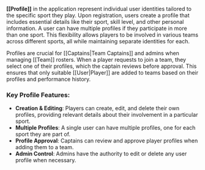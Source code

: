 **[[Profile]]** in the application represent individual user identities tailored to the specific sport they play. Upon registration, users create a profile that includes essential details like their sport, skill level, and other personal information. A user can have multiple profiles if they participate in more than one sport. This flexibility allows players to be involved in various teams across different sports, all while maintaining separate identities for each.

Profiles are crucial for [[Captains|Team Captains]] and admins when managing [[Team]] rosters. When a player requests to join a team, they select one of their profiles, which the captain reviews before approval. This ensures that only suitable [[User|Player]] are added to teams based on their profiles and performance history.

### Key Profile Features:

- **Creation & Editing**: Players can create, edit, and delete their own profiles, providing relevant details about their involvement in a particular sport.
- **Multiple Profiles**: A single user can have multiple profiles, one for each sport they are part of.
- **Profile Approval**: Captains can review and approve player profiles when adding them to a team.
- **Admin Control**: Admins have the authority to edit or delete any user profile when necessary.

